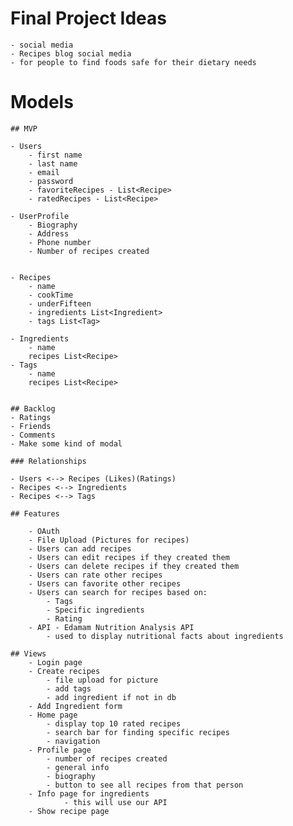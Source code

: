 # Final Project Ideas 
    - social media
    - Recipes blog social media
    - for people to find foods safe for their dietary needs

# Models

    ## MVP

    - Users
        - first name
        - last name
        - email
        - password
        - favoriteRecipes - List<Recipe>
        - ratedRecipes - List<Recipe>
        
    - UserProfile
        - Biography
        - Address
        - Phone number
        - Number of recipes created
        

    - Recipes
        - name
        - cookTime
        - underFifteen
        - ingredients List<Ingredient>
        - tags List<Tag>

    - Ingredients
        - name
        recipes List<Recipe>
    - Tags
        - name
        recipes List<Recipe>


    ## Backlog
    - Ratings
    - Friends
    - Comments
    - Make some kind of modal

    ### Relationships

    - Users <--> Recipes (Likes)(Ratings)
    - Recipes <--> Ingredients
    - Recipes <--> Tags

    ## Features

        - OAuth
        - File Upload (Pictures for recipes)
        - Users can add recipes
        - Users can edit recipes if they created them
        - Users can delete recipes if they created them
        - Users can rate other recipes
        - Users can favorite other recipes
        - Users can search for recipes based on:
            - Tags
            - Specific ingredients
            - Rating
        - API - Edamam Nutrition Analysis API
            - used to display nutritional facts about ingredients

    ## Views
        - Login page
        - Create recipes
            - file upload for picture
            - add tags
            - add ingredient if not in db
        - Add Ingredient form 
        - Home page
            - display top 10 rated recipes
            - search bar for finding specific recipes
            - navigation
        - Profile page
            - number of recipes created
            - general info
            - biography
            - button to see all recipes from that person
        - Info page for ingredients
                - this will use our API
        - Show recipe page
            

    

